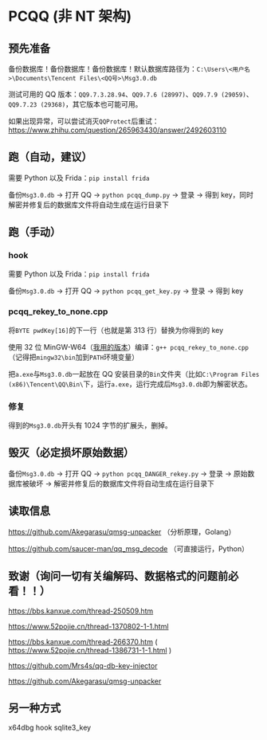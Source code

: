 # PCQQ (非 NT 架构)

## 预先准备

备份数据库！备份数据库！备份数据库！默认数据库路径为：`C:\Users\<用户名>\Documents\Tencent Files\<QQ号>\Msg3.0.db`

测试可用的 QQ 版本：`QQ9.7.3.28.94`、`QQ9.7.6 (28997)`、`QQ9.7.9 (29059)`、`QQ9.7.23 (29368)`，其它版本也可能可用。

如果出现异常，可以尝试消灭`QQProtect`后重试：<https://www.zhihu.com/question/265963430/answer/2492603110>

## 跑（自动，建议）

需要 Python 以及 Frida：`pip install frida`

备份`Msg3.0.db` -> 打开 QQ -> `python pcqq_dump.py` -> 登录 -> 得到 key，同时解密并修复后的数据库文件将自动生成在运行目录下

## 跑（手动）

### hook

需要 Python 以及 Frida：`pip install frida`

备份`Msg3.0.db` -> 打开 QQ -> `python pcqq_get_key.py` -> 登录 -> 得到 key

### pcqq_rekey_to_none.cpp

将`BYTE pwdKey[16]`的下一行（也就是第 313 行）替换为你得到的 key

使用 32 位 MinGW-W64（[我用的版本](https://sourceforge.net/projects/mingw-w64/files/Toolchains%20targetting%20Win32/Personal%20Builds/mingw-builds/8.1.0/threads-win32/dwarf/i686-8.1.0-release-win32-dwarf-rt_v6-rev0.7z)）编译：`g++ pcqq_rekey_to_none.cpp` （记得把`mingw32\bin`加到`PATH`环境变量）

把`a.exe`与`Msg3.0.db`一起放在 QQ 安装目录的`Bin`文件夹（比如`C:\Program Files (x86)\Tencent\QQ\Bin\`下，运行`a.exe`，运行完成后`Msg3.0.db`即为解密状态。

### 修复

得到的`Msg3.0.db`开头有 1024 字节的扩展头，删掉。

## 毁灭（必定损坏原始数据）

备份`Msg3.0.db` -> 打开 QQ -> `python pcqq_DANGER_rekey.py` -> 登录 -> 原始数据库被破坏 -> 解密并修复后的数据库文件将自动生成在运行目录下

## 读取信息

<https://github.com/Akegarasu/qmsg-unpacker> （分析原理，Golang）

<https://github.com/saucer-man/qq_msg_decode> （可直接运行，Python）

## 致谢（询问一切有关编解码、数据格式的问题前必看！！）

<https://bbs.kanxue.com/thread-250509.htm>

<https://www.52pojie.cn/thread-1370802-1-1.html>

<https://bbs.kanxue.com/thread-266370.htm> ( <https://www.52pojie.cn/thread-1386731-1-1.html> )

<https://github.com/Mrs4s/qq-db-key-injector>

<https://github.com/Akegarasu/qmsg-unpacker>

## 另一种方式

x64dbg hook sqlite3_key
